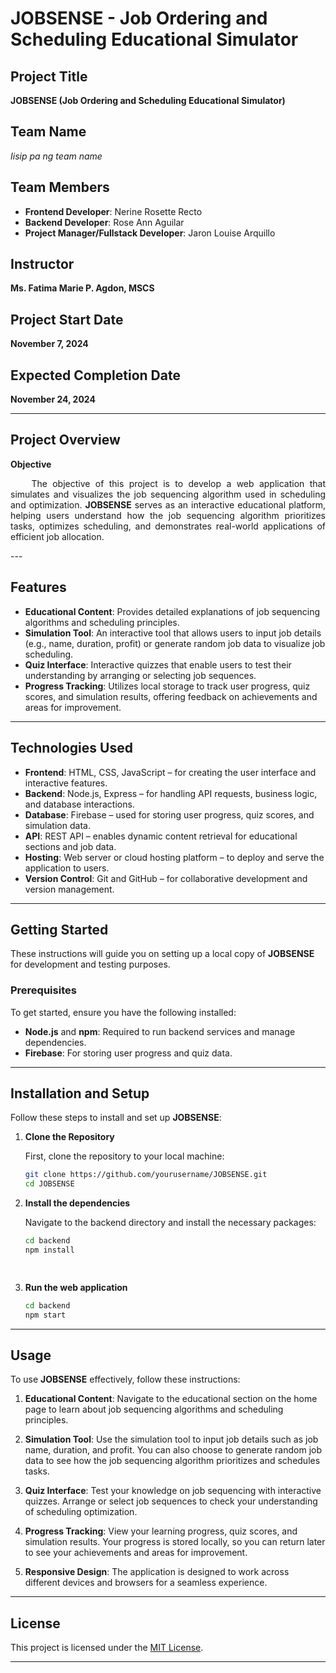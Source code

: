 # JOBSENSE - Job Ordering and Scheduling Educational Simulator

## Project Title
**JOBSENSE (Job Ordering and Scheduling Educational Simulator)**

## Team Name
*Iisip pa ng team name*

## Team Members
- **Frontend Developer**: Nerine Rosette Recto
- **Backend Developer**: Rose Ann Aguilar
- **Project Manager/Fullstack Developer**: Jaron Louise Arquillo

## Instructor
**Ms. Fatima Marie P. Agdon, MSCS**

## Project Start Date
**November 7, 2024**

## Expected Completion Date
**November 24, 2024**

---

## Project Overview

**Objective**  
<p align="justify">
&nbsp;&nbsp;&nbsp; The objective of this project is to develop a web application that simulates and visualizes the job sequencing algorithm used in scheduling and optimization. <strong>JOBSENSE</strong> serves as an interactive educational platform, helping users understand how the job sequencing algorithm prioritizes tasks, optimizes scheduling, and demonstrates real-world applications of efficient job allocation.
<p>
---

## Features

- **Educational Content**: Provides detailed explanations of job sequencing algorithms and scheduling principles.
- **Simulation Tool**: An interactive tool that allows users to input job details (e.g., name, duration, profit) or generate random job data to visualize job scheduling.
- **Quiz Interface**: Interactive quizzes that enable users to test their understanding by arranging or selecting job sequences.
- **Progress Tracking**: Utilizes local storage to track user progress, quiz scores, and simulation results, offering feedback on achievements and areas for improvement.

---

## Technologies Used

- **Frontend**: HTML, CSS, JavaScript – for creating the user interface and interactive features.
- **Backend**: Node.js, Express – for handling API requests, business logic, and database interactions.
- **Database**: Firebase – used for storing user progress, quiz scores, and simulation data.
- **API**: REST API – enables dynamic content retrieval for educational sections and job data.
- **Hosting**: Web server or cloud hosting platform – to deploy and serve the application to users.
- **Version Control**: Git and GitHub – for collaborative development and version management.

---

## Getting Started

These instructions will guide you on setting up a local copy of **JOBSENSE** for development and testing purposes.

### Prerequisites

To get started, ensure you have the following installed:

- **Node.js** and **npm**: Required to run backend services and manage dependencies.
- **Firebase**: For storing user progress and quiz data.
---

## Installation and Setup

Follow these steps to install and set up **JOBSENSE**:

1. **Clone the Repository**

   First, clone the repository to your local machine:

   ```bash
   git clone https://github.com/yourusername/JOBSENSE.git
   cd JOBSENSE

  2. **Install the dependencies**

     Navigate to the backend directory and install the necessary packages:

     ```bash
     cd backend
     npm install
     
      
  4. **Run the web application**
     
     ```bash
     cd backend
     npm start
     
---

## Usage

To use **JOBSENSE** effectively, follow these instructions:

1. **Educational Content**: Navigate to the educational section on the home page to learn about job sequencing algorithms and scheduling principles.

2. **Simulation Tool**: Use the simulation tool to input job details such as job name, duration, and profit. You can also choose to generate random job data to see how the job sequencing algorithm prioritizes and schedules tasks.

3. **Quiz Interface**: Test your knowledge on job sequencing with interactive quizzes. Arrange or select job sequences to check your understanding of scheduling optimization.

4. **Progress Tracking**: View your learning progress, quiz scores, and simulation results. Your progress is stored locally, so you can return later to see your achievements and areas for improvement.

5. **Responsive Design**: The application is designed to work across different devices and browsers for a seamless experience.

---

## License

This project is licensed under the [MIT License](LICENSE).

---


